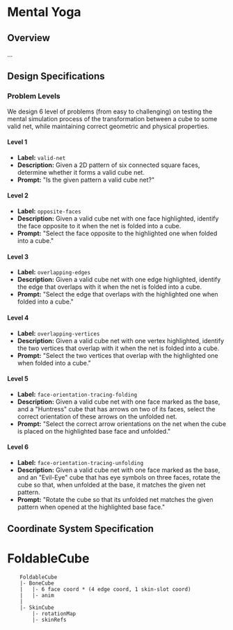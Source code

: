 # Mental Yoga

## Overview
...

## Design Specifications

### Problem Levels

We design 6 level of problems (from easy to challenging) on testing the mental simulation process of the transformation between a cube to some valid net, while maintaining correct geometric and physical properties.

#### Level 1
- **Label:** `valid-net`
- **Description:** Given a 2D pattern of six connected square faces, determine whether it forms a valid cube net.
- **Prompt:** "Is the given pattern a valid cube net?"

#### Level 2
- **Label:** `opposite-faces`
- **Description:** Given a valid cube net with one face highlighted, identify the face opposite to it when the net is folded into a cube.
- **Prompt:** "Select the face opposite to the highlighted one when folded into a cube."

#### Level 3
- **Label:** `overlapping-edges`
- **Description:** Given a valid cube net with one edge highlighted, identify the edge that overlaps with it when the net is folded into a cube.
- **Prompt:** "Select the edge that overlaps with the highlighted one when folded into a cube."

#### Level 4
- **Label:** `overlapping-vertices`
- **Description:** Given a valid cube net with one vertex highlighted, identify the two vertices that overlap with it when the net is folded into a cube.
- **Prompt:** "Select the two vertices that overlap with the highlighted one when folded into a cube."

#### Level 5
- **Label:** `face-orientation-tracing-folding`
- **Description:** Given a valid cube net with one face marked as the base, and a "Huntress" cube that has arrows on two of its faces, select the correct orientation of these arrows on the unfolded net.
- **Prompt:** "Select the correct arrow orientations on the net when the cube is placed on the highlighted base face and unfolded."

#### Level 6
- **Label:** `face-orientation-tracing-unfolding`
- **Description:** Given a valid cube net with one face marked as the base, and an "Evil-Eye" cube that has eye symbols on three faces, rotate the cube so that, when unfolded at the base, it matches the given net pattern.
- **Prompt:** "Rotate the cube so that its unfolded net matches the given pattern when opened at the highlighted base face."



## Coordinate System Specification

# FoldableCube
```
    FoldableCube
    |- BoneCube
    |   |- 6 face coord * (4 edge coord, 1 skin-slot coord) 
    |   |- anim
    |
    |- SkinCube
        |- rotationMap
        |- skinRefs
```